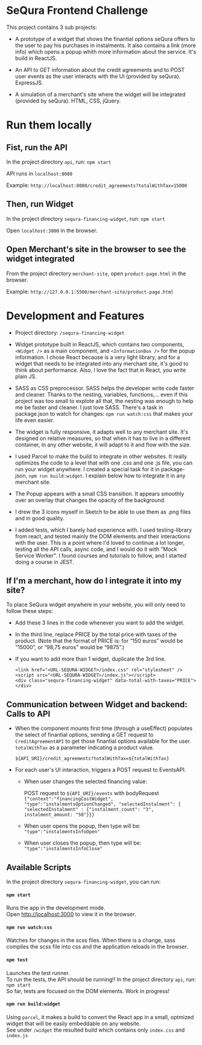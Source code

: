 # SeQura Frontend Challenge

This project contains 3 sub projects:

- A prototype of a widget that shows the finantial options seQura offers to the user to pay his purchases in instalments. It also contains a link (more info) which opens a popup whith more information about the service. It's build in ReactJS.

- An API to GET information about the credit agreements and to POST user events as the user interacts with the UI (provided by seQura). ExpressJS.

- A simulation of a merchant's site where the widget will be integrated (provided by seQura). HTML, CSS, jQuery.


# Run them locally

## Fist, run the API

In the project directory `api`, run: `npm start`

API runs in `localhost:8080`

Example: `http://localhost:8080/credit_agreements?totalWithTax=15000`

## Then, run Widget

In the project directory `sequra-financing-widget`, run: `npm start`

Open `localhost:3000` in the browser. 

## Open Merchant's site in the browser to see the widget integrated

From the project directory `merchant-site`, open `product-page.html` in the browser.

Example: `http://127.0.0.1:5500/merchant-site/product-page.html`


# Development and Features

- Project directory: `/sequra-financing-widget`  

- Widget prototype built in ReactJS, which contains two components, `<Widget />` as a main component, and `<InformationBox />` for the popup information. I chose React because is a very light library, and for a widget that needs to be integrated into any merchant site, it's good to think about performance. Also, I love the fact that in React, you write plain JS.

- SASS as CSS preprocessor. SASS helps the developer write code faster and cleaner. Thanks to the nesting, variables, functions,... even if this project was too small to explote all that, the nesting was enough to help me be faster and cleaner. I just love SASS. There's a task in package.json to watch for changes: `npm run watch:css` that makes your life even easier. 

- The widget is fully responsive, it adapts well to any merchant site. It's designed on relative measures, so that when it has to live in a different container, in any other website, it will adapt to it and flow with the size. 

- I used Parcel to make the build to integrate in other websites. It really optimizes the code to a level that with one .css and one .js file, you can run your widget anywhere. I created a special task for it in package-json, `npm run build:widget`. I explain below how to integrate it in any merchant site.

- The Popup appears with a small CSS transition. It appears smoothly over an overlay that changes the opacity of the background.

- I drew the 3 icons myself in Sketch to be able to use them as .png files and in good quality.

- I added tests, which I barely had experience with. I used testing-library from react, and tested mainly the DOM elements and their interactions with the user. This is a point where I'd loved to continue a lot longer, testing all the API calls, async code, and I would do it with "Mock Service Worker". I found courses and tutorials to follow, and I started doing a course in JEST. 


## If I'm a merchant, how do I integrate it into my site?

To place SeQura widget anywhere in your website, you will only need to follow these steps:

- Add these 3 lines in the code whenever you want to add the widget. 
- In the third line, replace PRICE by the total price with taxes of the product. (Note that the format of PRICE is: for “150 euros” would be “15000”, or “98,75 euros” would be “9875”.)
- If you want to add more than 1 widget, duplicate the 3rd line.

    ```
    <link href="<URL-SEQURA-WIDGET>/index.css" rel="stylesheet" />
    <script src="<URL-SEQURA-WIDGET>/index.js"></script>
    <div class="sequra-financing-widget" data-total-with-taxes="PRICE"></div>
    ```

## Communication between Widget and backend: Calls to API

- When the component mounts first time (through a useEffect) populates the select of finantial options, sending a GET request to ```CreditAgreementAPI``` to get those finantial options available for the user. ```totalWithTax``` as a parameter indicating a product value.

    ```${API_URI}/credit_agreements?totalWithTax=${totalWithTax}```

- For each user's UI interaction, triggers a POST request to EventsAPI.
    - When user changes the selected financing value:

        POST request to ```${API_URI}/events```
        with bodyRequest ```{"context":"financingCostWidget", "type":"instalmentsOptionChanged", "selectedInstalment": { "selectedInstalment" : {"instalment_count": "3", instalment_amount: "50"}}}```

    - When user opens the popup, then type will be: ```"type":"instalmentsInfoOpen"```

    - When user closes the popup, then type will be: ```"type":"instalmentsInfoClose"```


## Available Scripts

In the project directory `sequra-financing-widget`, you can run:

#### `npm start`

Runs the app in the development mode.\
Open [http://localhost:3000](http://localhost:3000) to view it in the browser.

#### `npm run watch:css`

Watches for changes in the scss files. When there is a change, sass compiles the scss file into css and the application reloads in the browser. 

#### `npm test`

Launches the test runner.   
To run the tests, the API should be running!! In the project directory `api`, run: `npm start`  
So far, tests are focused on the DOM elements. Work in progress!    

#### `npm run build:widget`

Using `parcel`, it makes a build to convert the React app in a small, optmized widget that will be easily embeddable on any website.\
See under `/widget` the resulted build which contains only `index.css` and `index.js`

